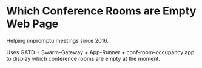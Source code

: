 Which Conference Rooms are Empty Web Page
=========================================

Helping impromptu meetings since 2016.

Uses GATD + Swarm-Gateway + App-Runner + conf-room-occupancy app to
display which conference rooms are empty at the moment.
